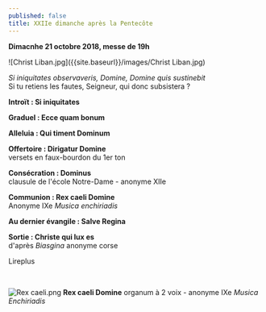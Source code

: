 ```yaml
---
published: false
title: XXIIe dimanche après la Pentecôte
---
```

**Dimacnhe 21 octobre 2018, messe de 19h**  

![Christ Liban.jpg]({{site.baseurl}}/images/Christ Liban.jpg)

*Si iniquitates observaveris, Domine, Domine quis sustinebit*  
Si tu retiens les fautes, Seigneur, qui donc subsistera ?

**Introït : Si iniquitates**

**Graduel : Ecce quam bonum**

**Alleluia : Qui timent Dominum**

**Offertoire : Dirigatur Domine**  
versets en faux-bourdon du 1er ton

**Consécration : Dominus**  
clausule de l'école Notre-Dame - anonyme XIIe

**Communion : Rex caeli Domine**  
Anonyme IXe *Musica enchiriadis*

**Au dernier évangile : Salve Regina**

**Sortie : Christe qui lux es**  
d'après *Biasgina* anonyme corse

Lireplus

&nbsp;

![Rex caeli.png]({{site.baseurl}}/images/Rex%20caeli.png)
**Rex caeli Domine** organum à 2 voix - anonyme IXe *Musica Enchiriadis*